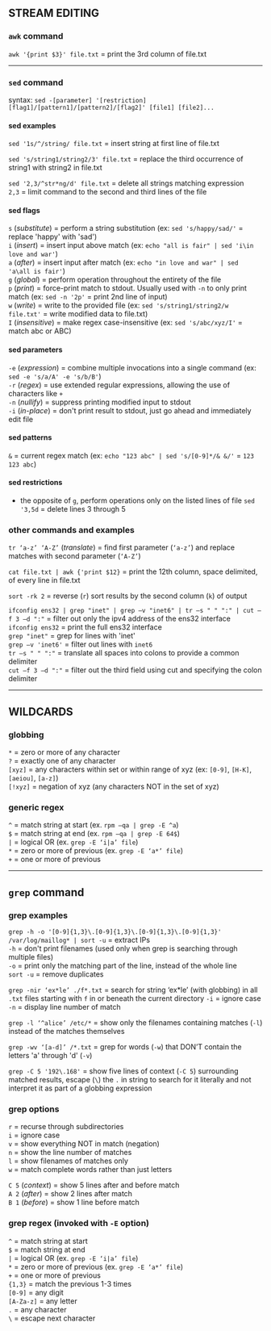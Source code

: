 
## STREAM EDITING

### `awk` command

`awk '{print $3}' file.txt` = print the 3rd column of file.txt 

---
### `sed` command

syntax: `sed -[parameter] '[restriction] [flag1]/[pattern1]/[pattern2]/[flag2]' [file1] [file2]...`

#### sed examples

`sed '1s/^/string/ file.txt`         = insert string at first line of file.txt

`sed 's/string1/string2/3' file.txt` = replace the third occurrence of string1 with string2 in file.txt

`sed '2,3/^str*ng/d' file.txt`       = delete all strings matching expression  
                         `2,3`       = limit command to the second and third lines of the file  

#### sed flags

`s` (*substitute*)  = perform a string substitution                                           (ex: `sed 's/happy/sad/'` = replace 'happy' with 'sad')  
`i` (*insert*)      = insert input above match                                                (ex: `echo "all is fair" | sed 'i\in love and war'`)  
`a` (*after*)       = insert input after match                                                (ex: `echo "in love and war" | sed 'a\all is fair'`)  
`g` (*global*)      = perform operation throughout the entirety of the file  
`p` (*print*)       = force-print match to stdout. Usually used with `-n` to only print match (ex: `sed -n '2p'` = print 2nd line of input)  
`w` (*write*)       = write to the provided file                                              (ex: `sed 's/string1/string2/w file.txt'` = write modified data to file.txt)  
`I` (*insensitive*) = make regex case-insensitive                                             (ex: `sed 's/abc/xyz/I'` = match abc or ABC)

#### sed parameters

`-e` (*expression*) = combine multiple invocations into a single command                      (ex: `sed -e 's/a/A' -e 's/b/B'`)  
`-r` (*regex*)      = use extended regular expressions, allowing the use of characters like `+`  
`-n` (*nullify*)    = suppress printing modified input to stdout  
`-i` (*in-place*)   = don't print result to stdout, just go ahead and immediately edit file

#### sed patterns

`&` = current regex match (ex: `echo "123 abc" | sed 's/[0-9]*/& &/'` = `123 123 abc`)

#### sed restrictions

- the opposite of `g`, perform operations only on the listed lines of file
`sed '3,5d` = delete lines 3 through 5

### other commands and examples

`tr ‘a-z’ ‘A-Z’` (*translate*)    = find first parameter (`‘a-z’`) and replace matches with second parameter (`‘A-Z’`) 

`cat file.txt | awk {'print $12}` = print the 12th column, space delimited, of every line in file.txt 

`sort -rk 2`                      = reverse (`r`) sort results by the second column (`k`) of output 

`ifconfig ens32 | grep "inet" | grep –v "inet6" | tr –s " " ":" | cut –f 3 –d ":"` = filter out only the ipv4 address of the ens32 interface  
                                                                 `ifconfig ens32`  = print the full ens32 interface  
                                                                 `grep "inet"`     = grep for lines with 'inet'   
                                                                 `grep –v 'inet6'` = filter out lines with `inet6`  
                                                                 `tr –s " " ":"`   = translate all spaces into colons  to provide a common delimiter  
                                                                 `cut –f 3 –d ":"` = filter out the third field using cut and specifying the colon delimiter  


---
## WILDCARDS

### globbing

`*`      = zero or more of any character  
`?`      = exactly one of any character  
`[xyz]`  = any characters within set or within range of xyz (ex: `[0-9]`, `[H-K]`, `[aeiou]`, `[a-z]`)  
`[!xyz]` = negation of xyz (any characters NOT in the set of xyz)

### generic regex

`^` = match string at start    (ex. `rpm –qa | grep -E ^a`)  
`$` = match string at end      (ex. `rpm –qa | grep -E 64$`)  
`|` = logical OR               (ex. `grep -E ‘i|a’ file`)  
`*` = zero or more of previous (ex. `grep -E ‘a*’ file`)  
`+` = one or more of previous

---
## `grep` command

### grep examples

`grep -h -o '[0-9]{1,3}\.[0-9]{1,3}\.[0-9]{1,3}\.[0-9]{1,3}' /var/log/maillog* | sort -u` = extract IPs  
                                                                                     `-h` = don't print filenames (used only when grep is searching through multiple files)  
                                                                                     `-o` = print only the matching part of the line, instead of the whole line  
                                                                                `sort -u` = remove duplicates  

`grep -nir ‘ex*le’ ./f*.txt` = search for string ‘ex*le’ (with globbing) in all `.txt` files starting with `f` in or beneath the current directory
                        `-i` = ignore case  
                        `-n` = display line number of match  

`grep -l ‘^alice’ /etc/*` = show only the filenames containing matches (`-l`) instead of the matches themselves

`grep -wv ‘[a-d]’ /*.txt` = grep for words (`-w`) that DON’T contain the letters 'a' through 'd' (`-v`)

`grep -C 5 '192\.168'` = show five lines of context (`-C 5`) surrounding matched results, escape (`\`) the `.` in string to search for it literally and not interpret it as part of a globbing expression

### grep options

`r` = recurse through subdirectories  
`i` = ignore case  
`v` = show everything NOT in match (negation)  
`n` = show the line number of matches  
`l` = show filenames of matches only  
`w` = match complete words rather than just letters  

`C 5` (*context*) = show 5 lines after and before match  
`A 2` (*after*)   = show 2 lines after match  
`B 1` (*before*)  = show 1 line before match  

### grep regex (invoked with `-E` option)

`^`        = match string at start  
`$`        = match string at end  
`|`        = logical OR               (ex. `grep -E ‘i|a’ file`)  
`*`        = zero or more of previous (ex. `grep -E ‘a*’ file`)  
`+`        = one or more of previous  
`{1,3}`    = match the previous 1-3 times  
`[0-9]`    = any digit  
`[A-Za-z]` = any letter  
`.`        = any character  
`\`        = escape next character

